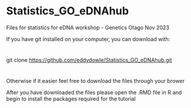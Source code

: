 # Statistics_GO_eDNAhub
Files for statistics for eDNA workshop - Genetics Otago Nov 2023 

If you have git installed on your computer, you can download with:
#
git clone https://github.com/eddydowle/Statistics_GO_eDNAhub.git
#
Otherwise if it easier feel free to download the files through your brower

After you have downloaded the files please open the .RMD file in R and begin to install the packages required for the tutorial 
